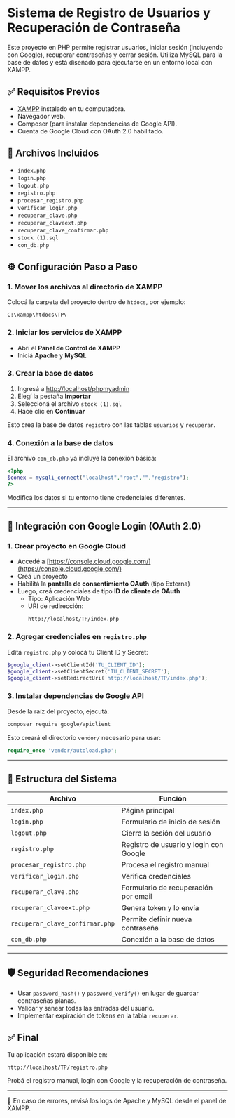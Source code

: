 # Sistema de Registro de Usuarios y Recuperación de Contraseña

Este proyecto en PHP permite registrar usuarios, iniciar sesión (incluyendo con Google), recuperar contraseñas y cerrar sesión. Utiliza MySQL para la base de datos y está diseñado para ejecutarse en un entorno local con XAMPP.

## ✅ Requisitos Previos

- [XAMPP](https://www.apachefriends.org/) instalado en tu computadora.
- Navegador web.
- Composer (para instalar dependencias de Google API).
- Cuenta de Google Cloud con OAuth 2.0 habilitado.

## 📁 Archivos Incluidos

- `index.php`
- `login.php`
- `logout.php`
- `registro.php`
- `procesar_registro.php`
- `verificar_login.php`
- `recuperar_clave.php`
- `recuperar_claveext.php`
- `recuperar_clave_confirmar.php`
- `stock (1).sql`
- `con_db.php`

## ⚙️ Configuración Paso a Paso

### 1. Mover los archivos al directorio de XAMPP

Colocá la carpeta del proyecto dentro de `htdocs`, por ejemplo:

```
C:\xampp\htdocs\TP\
```

### 2. Iniciar los servicios de XAMPP

- Abrí el **Panel de Control de XAMPP**
- Iniciá **Apache** y **MySQL**

### 3. Crear la base de datos

1. Ingresá a [http://localhost/phpmyadmin](http://localhost/phpmyadmin)
2. Elegí la pestaña **Importar**
3. Seleccioná el archivo `stock (1).sql`
4. Hacé clic en **Continuar**

Esto crea la base de datos `registro` con las tablas `usuarios` y `recuperar`.

### 4. Conexión a la base de datos

El archivo `con_db.php` ya incluye la conexión básica:

```php
<?php
$conex = mysqli_connect("localhost","root","","registro"); 
?>
```

Modificá los datos si tu entorno tiene credenciales diferentes.

---

## 🔐 Integración con Google Login (OAuth 2.0)

### 1. Crear proyecto en Google Cloud

- Accedé a [https://console.cloud.google.com/](https://console.cloud.google.com/)
- Creá un proyecto
- Habilitá la **pantalla de consentimiento OAuth** (tipo Externa)
- Luego, creá credenciales de tipo **ID de cliente de OAuth**
  - Tipo: Aplicación Web
  - URI de redirección:
    ```
    http://localhost/TP/index.php
    ```

### 2. Agregar credenciales en `registro.php`

Editá `registro.php` y colocá tu Client ID y Secret:

```php
$google_client->setClientId('TU_CLIENT_ID');
$google_client->setClientSecret('TU_CLIENT_SECRET');
$google_client->setRedirectUri('http://localhost/TP/index.php');
```

### 3. Instalar dependencias de Google API

Desde la raíz del proyecto, ejecutá:

```bash
composer require google/apiclient
```

Esto creará el directorio `vendor/` necesario para usar:

```php
require_once 'vendor/autoload.php';
```

---

## 🧱 Estructura del Sistema

| Archivo                        | Función                                     |
|-------------------------------|---------------------------------------------|
| `index.php`                   | Página principal                            |
| `login.php`                   | Formulario de inicio de sesión              |
| `logout.php`                  | Cierra la sesión del usuario                |
| `registro.php`                | Registro de usuario y login con Google      |
| `procesar_registro.php`       | Procesa el registro manual                  |
| `verificar_login.php`         | Verifica credenciales                       |
| `recuperar_clave.php`         | Formulario de recuperación por email        |
| `recuperar_claveext.php`      | Genera token y lo envía                     |
| `recuperar_clave_confirmar.php` | Permite definir nueva contraseña         |
| `con_db.php`                  | Conexión a la base de datos                 |

---

## 🛡️ Seguridad Recomendaciones

- Usar `password_hash()` y `password_verify()` en lugar de guardar contraseñas planas.
- Validar y sanear todas las entradas del usuario.
- Implementar expiración de tokens en la tabla `recuperar`.

## ✅ Final

Tu aplicación estará disponible en:

```
http://localhost/TP/registro.php
```

Probá el registro manual, login con Google y la recuperación de contraseña.

---

📧 En caso de errores, revisá los logs de Apache y MySQL desde el panel de XAMPP.
